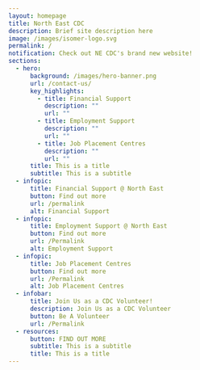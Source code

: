 ```yaml
---
layout: homepage
title: North East CDC
description: Brief site description here
image: /images/isomer-logo.svg
permalink: /
notification: Check out NE CDC's brand new website!
sections:
  - hero:
      background: /images/hero-banner.png
      url: /contact-us/
      key_highlights:
        - title: Financial Support
          description: ""
          url: ""
        - title: Employment Support
          description: ""
          url: ""
        - title: Job Placement Centres
          description: ""
          url: ""
      title: This is a title
      subtitle: This is a subtitle
  - infopic:
      title: Financial Support @ North East
      button: Find out more
      url: /permalink
      alt: Financial Support
  - infopic:
      title: Employment Support @ North East
      button: Find out more
      url: /Permalink
      alt: Employment Support
  - infopic:
      title: Job Placement Centres
      button: Find out more
      url: /Permalink
      alt: Job Placement Centres
  - infobar:
      title: Join Us as a CDC Volunteer!
      description: Join Us as a CDC Volunteer
      button: Be A Volunteer
      url: /Permalink
  - resources:
      button: FIND OUT MORE
      subtitle: This is a subtitle
      title: This is a title
---
```

